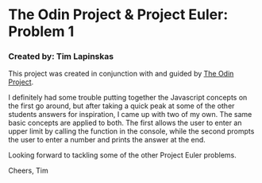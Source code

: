 # The Odin Project & Project Euler: Problem 1

### Created by: Tim Lapinskas

This project was created in conjunction with and guided by [The Odin Project](http://www.theodinproject.com/web-development-101).

I definitely had some trouble putting together the Javascript concepts on the first go around, but after taking a quick peak at some of the other students answers for inspiration, I came up with two of my own. The same basic concepts are applied to both. The first allows the user to enter an upper limit by calling the function in the console, while the second prompts the user to enter a number and prints the answer at the end.

Looking forward to tackling some of the other Project Euler problems.

Cheers,
Tim